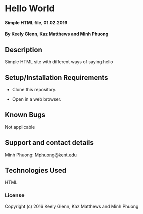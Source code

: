 # Hello World

#### Simple HTML file, 01.02.2016

#### By Keely Glenn, Kaz Matthews and Minh Phuong

## Description

Simple HTML site with different ways of saying hello

## Setup/Installation Requirements

* Clone this repository.

* Open in a web browser.


## Known Bugs

Not applicable

## Support and contact details

Minh Phuong: Mphuong@kent.edu

## Technologies Used

HTML

### License



Copyright (c) 2016 Keely Glenn, Kaz Matthews and Minh Phuong
